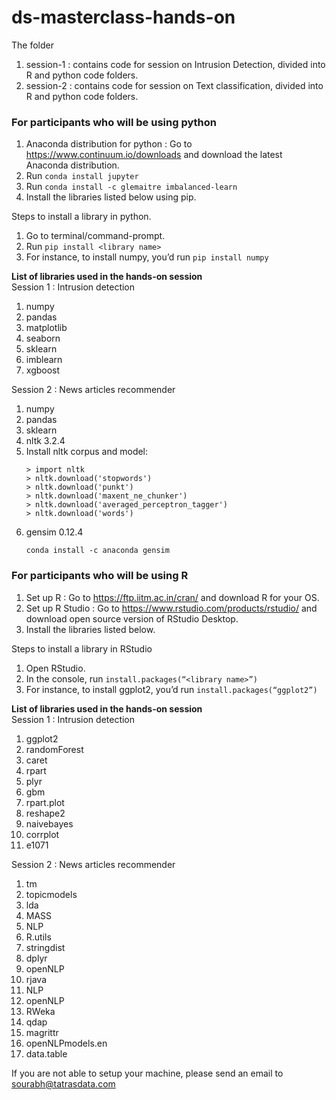 # ds-masterclass-hands-on
The folder 
1. session-1 : contains code for session on Intrusion Detection, divided into R and python code folders.
2. session-2 : contains code for session on Text classification, divided into R and python code folders.


### For participants who will be using python
1. Anaconda distribution for python : Go to https://www.continuum.io/downloads and download the latest Anaconda distribution.
2. Run `conda install jupyter`
3. Run `conda install -c glemaitre imbalanced-learn`
4. Install the libraries listed below using pip. 

Steps to install a library in python.
1. Go to terminal/command-prompt.
2. Run ```pip install <library name>```
3. For instance, to install numpy, you’d run ```pip install numpy```

**List of libraries used in the hands-on session**  
Session 1 :  Intrusion detection
1. numpy
2. pandas
3. matplotlib
4. seaborn
5. sklearn
6. imblearn
7. xgboost  

Session 2 : News articles recommender
1. numpy
2. pandas
3. sklearn
4. nltk 3.2.4
5. Install nltk corpus and model:  
   ```$ python
   > import nltk
   > nltk.download('stopwords')
   > nltk.download('punkt')
   > nltk.download('maxent_ne_chunker')
   > nltk.download('averaged_perceptron_tagger')
   > nltk.download('words')   
   ```
6. gensim 0.12.4  
   ```
   conda install -c anaconda gensim
   ```

### For participants who will be using R
1. Set up R : Go to https://ftp.iitm.ac.in/cran/ and download R for your OS.
2. Set up R Studio : Go to  https://www.rstudio.com/products/rstudio/ and download open source version of RStudio Desktop.
3. Install the libraries listed below. 

Steps to install a library in RStudio
1. Open RStudio.
2. In the console, run ```install.packages(“<library name>”)```
3. For instance, to install ggplot2, you’d run ```install.packages(“ggplot2”)```  


**List of libraries used in the hands-on session**  
Session 1 :  Intrusion detection
1. ggplot2
2. randomForest
3. caret
4. rpart
5. plyr
6. gbm
7. rpart.plot
8. reshape2
9. naivebayes
10. corrplot
11. e1071  

Session 2 : News articles recommender
1. tm
2. topicmodels
3. lda
4. MASS
5. NLP
6. R.utils
7. stringdist
8. dplyr
9. openNLP
10. rjava
11. NLP
12. openNLP
13. RWeka
14. qdap
15. magrittr
16. openNLPmodels.en
17. data.table



If you are not able to setup your machine, please send an email to sourabh@tatrasdata.com
